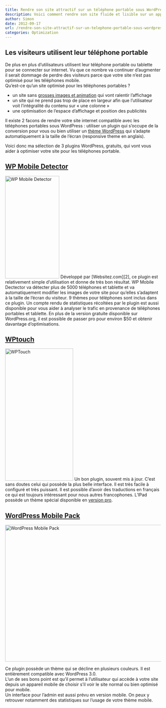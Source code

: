 ```yaml
---
title: Rendre son site attractif sur un téléphone portable sous WordPress
description: Voici comment rendre son site fluide et lisible sur un appareil mobile.
author: Simon
date: 2012-09-17
url: /rendre-son-site-attractif-sur-un-telephone-portable-sous-wordpress/
categories: Optimization
---
```

## Les visiteurs utilisent leur téléphone portable
De plus en plus d&rsquo;utilisateurs utilisent leur téléphone portable ou tablette pour se connecter sur internet. Vu que ce nombre va continuer d&rsquo;augmenter il serait dommage de perdre des visiteurs parce que votre site n&rsquo;est pas optimisé pour les téléphones mobile.  
Qu&rsquo;est-ce qu&rsquo;un site optimisé pour les téléphones portables ?

  * un site sans [grosses images et animation](/voila-5-facons-de-rendre-votre-site-plus-rapide-sous-wordpress/) qui vont ralentir l&rsquo;affichage
  * un site qui ne prend pas trop de place en largeur afin que l&rsquo;utilisateur voit l&rsquo;intégralité du contenu sur « une colonne »
  * une optimisation de l&rsquo;espace d&rsquo;affichage et position des publicités

Il existe 2 facons de rendre votre site internet compatible avec les téléphones portables sous WordPress : utiliser un plugin qui s&rsquo;occupe de la conversion pour vous ou bien utiliser un <a href="http://themeforest.net/search?utf8=%E2%9C%93&#038;term=responsive&#038;categories=wordpress&#038;sidebar_redirect=true&#038;ref=bygga" title="Responsive Theme" target="_blank">thème WordPress</a> qui s&rsquo;adapte automatiquement à la taille de l&rsquo;écran (responsive theme en anglais).

Voici donc ma sélection de 3 plugins WordPress, gratuits, qui vont vous aider à optimiser votre site pour les téléphones portable.

## [WP Mobile Detector][1]

<img src="http://www.bygga.fr/wp-content/uploads/2012/09/WP-Mobile-Detector.jpeg" alt="WP Mobile Detector" title="WP-Mobile-Detector" width="175" height="332" class="alignleft size-full wp-image-234" />  
Développé par [Websitez.com][2], ce plugin est relativement simple d&rsquo;utilisation et donne de très bon résultat.  
WP Mobile Dectector va détecter plus de 5000 téléphones et tablette et va automatiquement modifier les images de votre site pour qu&rsquo;elles s&rsquo;adaptent à la taille de l&rsquo;écran du visiteur.  
9 thèmes pour téléphones sont inclus dans ce plugin.  
Un compte rendu de statistiques récoltées par le plugin est aussi disponible pour vous aider à analyser le trafic en provenance de téléphones portables et tablette.  
En plus de la version gratuite disponible sur WordPress.org, il est possible de passer pro pour environ $50 et obtenir davantage d&rsquo;optimisations.

<div style="clear:both;">
</div>

## <a href="http://wordpress.org/extend/plugins/wptouch/" title="WPTouch" target="_blank">WPtouch</a>

<img src="http://www.bygga.fr/wp-content/uploads/2012/09/WPTouch.jpeg" alt="WPTouch" title="WPTouch" width="220" height="428" class="alignleft size-full wp-image-235" />  
Un bon plugin, souvent mis à jour. C&rsquo;est sans doutes celui qui possède la plus belle interface. Il est très facile à configuré et très puissant. Il est possible d&rsquo;avoir des traductions en français ce qui est toujours intéressant pour nous autres francophones.  
L&rsquo;IPad possède un thème spécial disponible en <a href="http://www.bravenewcode.com/wptouch-pro" title="WPTouch Pro" target="_blank">version pro</a>.

<div style="clear:both;">
</div>

## <a href="http://wordpress.org/extend/plugins/wordpress-mobile-pack/" title="WordPress Mobile Pack" target="_blank">WordPress Mobile Pack</a>

<img src="http://www.bygga.fr/wp-content/uploads/2012/09/WordPress-Mobile-Pack.png" alt="WordPress Mobile Pack" title="WordPress-Mobile-Pack" width="530" height="443" class="alignleft size-full wp-image-236" />

<div style="clear:both;">
</div>

Ce plugin possède un thème qui se décline en plusieurs couleurs. Il est entièrement compatible avec WordPress 3.0.  
L&rsquo;un de ses bons point est qu&rsquo;il permet à l&rsquo;utilisateur qui accède à votre site depuis un appareil mobile de choisir s&rsquo;il voir le site normal ou bien optimisé pour mobile.  
Un interface pour l&rsquo;admin est aussi prévu en version mobile. On peux y retrouver notamment des statistiques sur l&rsquo;usage de votre thème mobile.

 [1]: http://wordpress.org/extend/plugins/wp-mobile-detector/ "WP Mobile Detector"
 [2]: http://websitez.com/wordpress-mobile/ "Websitez.com"